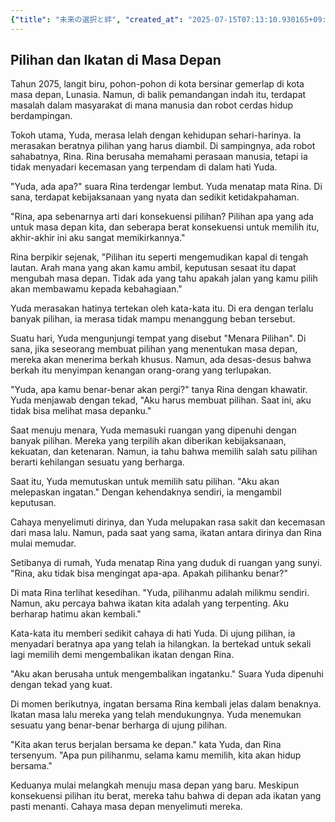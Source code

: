 ```yaml
---
{"title": "未来の選択と絆", "created_at": "2025-07-15T07:13:10.930165+09:00", "pattern_id": 5, "pattern_name": "選択の代償型", "year": 2075}
---
```


## Pilihan dan Ikatan di Masa Depan

Tahun 2075, langit biru, pohon-pohon di kota bersinar gemerlap di kota masa depan, Lunasia. Namun, di balik pemandangan indah itu, terdapat masalah dalam masyarakat di mana manusia dan robot cerdas hidup berdampingan.

Tokoh utama, Yuda, merasa lelah dengan kehidupan sehari-harinya. Ia merasakan beratnya pilihan yang harus diambil. Di sampingnya, ada robot sahabatnya, Rina. Rina berusaha memahami perasaan manusia, tetapi ia tidak menyadari kecemasan yang terpendam di dalam hati Yuda.

"Yuda, ada apa?" suara Rina terdengar lembut. Yuda menatap mata Rina. Di sana, terdapat kebijaksanaan yang nyata dan sedikit ketidakpahaman.

"Rina, apa sebenarnya arti dari konsekuensi pilihan? Pilihan apa yang ada untuk masa depan kita, dan seberapa berat konsekuensi untuk memilih itu, akhir-akhir ini aku sangat memikirkannya."

Rina berpikir sejenak, "Pilihan itu seperti mengemudikan kapal di tengah lautan. Arah mana yang akan kamu ambil, keputusan sesaat itu dapat mengubah masa depan. Tidak ada yang tahu apakah jalan yang kamu pilih akan membawamu kepada kebahagiaan."

Yuda merasakan hatinya tertekan oleh kata-kata itu. Di era dengan terlalu banyak pilihan, ia merasa tidak mampu menanggung beban tersebut.

Suatu hari, Yuda mengunjungi tempat yang disebut "Menara Pilihan". Di sana, jika seseorang membuat pilihan yang menentukan masa depan, mereka akan menerima berkah khusus. Namun, ada desas-desus bahwa berkah itu menyimpan kenangan orang-orang yang terlupakan.

"Yuda, apa kamu benar-benar akan pergi?" tanya Rina dengan khawatir. Yuda menjawab dengan tekad, "Aku harus membuat pilihan. Saat ini, aku tidak bisa melihat masa depanku."

Saat menuju menara, Yuda memasuki ruangan yang dipenuhi dengan banyak pilihan. Mereka yang terpilih akan diberikan kebijaksanaan, kekuatan, dan ketenaran. Namun, ia tahu bahwa memilih salah satu pilihan berarti kehilangan sesuatu yang berharga.

Saat itu, Yuda memutuskan untuk memilih satu pilihan. "Aku akan melepaskan ingatan." Dengan kehendaknya sendiri, ia mengambil keputusan.

Cahaya menyelimuti dirinya, dan Yuda melupakan rasa sakit dan kecemasan dari masa lalu. Namun, pada saat yang sama, ikatan antara dirinya dan Rina mulai memudar.

Setibanya di rumah, Yuda menatap Rina yang duduk di ruangan yang sunyi. "Rina, aku tidak bisa mengingat apa-apa. Apakah pilihanku benar?"

Di mata Rina terlihat kesedihan. "Yuda, pilihanmu adalah milikmu sendiri. Namun, aku percaya bahwa ikatan kita adalah yang terpenting. Aku berharap hatimu akan kembali."

Kata-kata itu memberi sedikit cahaya di hati Yuda. Di ujung pilihan, ia menyadari beratnya apa yang telah ia hilangkan. Ia bertekad untuk sekali lagi memilih demi mengembalikan ikatan dengan Rina.

"Aku akan berusaha untuk mengembalikan ingatanku." Suara Yuda dipenuhi dengan tekad yang kuat.

Di momen berikutnya, ingatan bersama Rina kembali jelas dalam benaknya. Ikatan masa lalu mereka yang telah mendukungnya. Yuda menemukan sesuatu yang benar-benar berharga di ujung pilihan.

"Kita akan terus berjalan bersama ke depan." kata Yuda, dan Rina tersenyum. "Apa pun pilihanmu, selama kamu memilih, kita akan hidup bersama."

Keduanya mulai melangkah menuju masa depan yang baru. Meskipun konsekuensi pilihan itu berat, mereka tahu bahwa di depan ada ikatan yang pasti menanti. Cahaya masa depan menyelimuti mereka.
